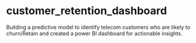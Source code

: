 # customer_retention_dashboard
Building a predictive model to identify telecom customers who are likely to churn/Retain and created a power BI dashboard for actionable insights.
